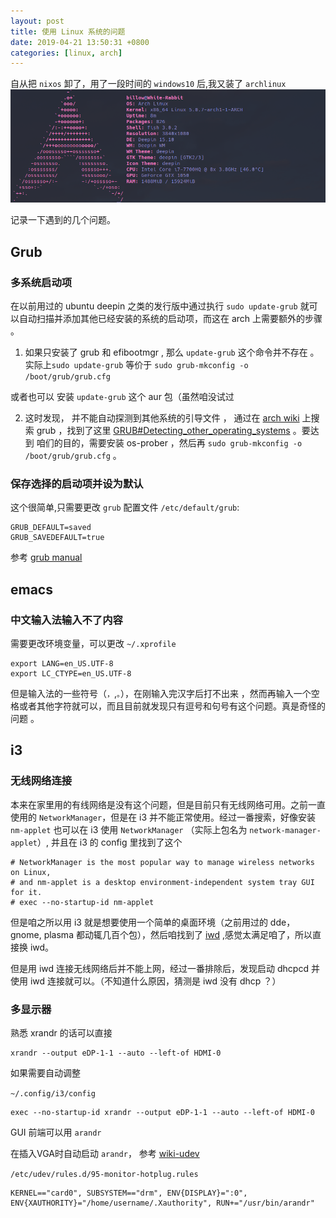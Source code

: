 ```yaml
---
layout: post
title: 使用 Linux 系统的问题
date: 2019-04-21 13:50:31 +0800
categories: [linux, arch]
---
```


自从把 `nixos` 卸了，用了一段时间的 `windows10` 后,我又装了 `archlinux` ![arch](/assets/images/screen-fetch.png)

记录一下遇到的几个问题。

## Grub

### 多系统启动项

在以前用过的 ubuntu deepin 之类的发行版中通过执行 `sudo update-grub` 就可以自动扫描并添加其他已经安装的系统的启动项，而这在 arch 上需要额外的步骤 。

1. 如果只安装了 grub 和 efibootmgr , 那么 `update-grub` 这个命令并不存在 。实际上`sudo update-grub` 等价于 `sudo grub-mkconfig -o /boot/grub/grub.cfg`

或者也可以 安装 `update-grub` 这个 aur 包（虽然咱没试过

2. 这时发现， 并不能自动探测到其他系统的引导文件 ， 通过在 [arch wiki](https://wiki.archlinux.org/) 上搜索 grub ，找到了这里 [GRUB#Detecting_other_operating_systems](https://wiki.archlinux.org/index.php/GRUB#Detecting_other_operating_systems) 。要达到 咱们的目的，需要安装 os-prober ，然后再 `sudo grub-mkconfig -o /boot/grub/grub.cfg` 。

### 保存选择的启动项并设为默认

这个很简单,只需要更改 `grub` 配置文件 `/etc/default/grub`:

```shell
GRUB_DEFAULT=saved
GRUB_SAVEDEFAULT=true
```

参考 [grub manual](http://www.gnu.org/software/grub/manual/grub/grub.html#Simple-configuration)

## emacs

### 中文输入法输入不了内容

需要更改环境变量，可以更改 `~/.xprofile`

```shell
export LANG=en_US.UTF-8
export LC_CTYPE=en_US.UTF-8
```

但是输入法的一些符号（`，`,`。`），在刚输入完汉字后打不出来 ，然而再输入一个空格或者其他字符就可以，而且目前就发现只有逗号和句号有这个问题。真是奇怪的问题 。

## i3

### 无线网络连接

本来在家里用的有线网络是没有这个问题，但是目前只有无线网络可用。之前一直使用的 `NetworkManager`，但是在 i3 并不能正常使用。经过一番搜索，好像安装 `nm-applet` 也可以在 i3 使用 `NetworkManager` （实际上包名为 `network-manager-applet`）, 并且在 i3 的 config 里找到了这个

```
# NetworkManager is the most popular way to manage wireless networks on Linux,
# and nm-applet is a desktop environment-independent system tray GUI for it.
# exec --no-startup-id nm-applet
```

但是咱之所以用 i3 就是想要使用一个简单的桌面环境（之前用过的 dde，gnome, plasma 都动辄几百个包），然后咱找到了 [iwd](https://wiki.archlinux.org/index.php/Iwd) ,感觉太满足咱了，所以直接换 iwd。 

但是用 iwd 连接无线网络后并不能上网，经过一番排除后，发现启动 dhcpcd 并使用 iwd 连接就可以。（不知道什么原因，猜测是 iwd 没有 dhcp ？）

### 多显示器

熟悉 xrandr 的话可以直接

```
xrandr --output eDP-1-1 --auto --left-of HDMI-0
```

如果需要自动调整

`~/.config/i3/config`

```
exec --no-startup-id xrandr --output eDP-1-1 --auto --left-of HDMI-0
```

GUI 前端可以用 `arandr` 

在插入VGA时自动启动 `arandr`， 参考 [wiki-udev](https://wiki.archlinux.org/index.php/Udev#Execute_on_VGA_cable_plug_in)

`/etc/udev/rules.d/95-monitor-hotplug.rules`

```
KERNEL=="card0", SUBSYSTEM=="drm", ENV{DISPLAY}=":0", ENV{XAUTHORITY}="/home/username/.Xauthority", RUN+="/usr/bin/arandr"
```

